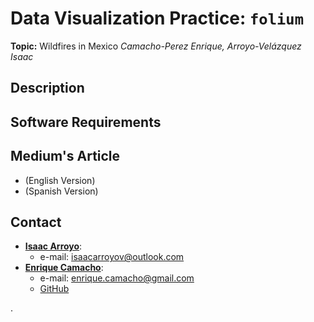 # Data Visualization Practice: **`folium`**
**Topic:** Wildfires in Mexico
_Camacho-Perez Enrique, Arroyo-Velázquez Isaac_

## Description

## Software Requirements

## Medium's Article
* (English Version)
* (Spanish Version)

## Contact
* [**Isaac Arroyo**](https://www.linkedin.com/in/isaac-arroyo/):
  * e-mail: isaacarroyov@outlook.com
* [**Enrique Camacho**](https://www.linkedin.com/in/ekamacho/):
  * e-mail: enrique.camacho@gmail.com
  * [GitHub](https://github.com/enriquecamacho)

.
